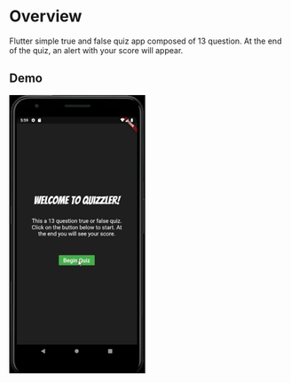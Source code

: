 # Overview
Flutter simple true and false quiz app composed of 13 question.  At the end of the quiz, an alert with your score will appear.

## Demo
![](quizzler_app_cropped.gif)
